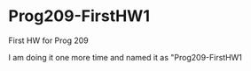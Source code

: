 # Prog209-FirstHW1
First HW for Prog 209

I am doing it one more time and named it as "Prog209-FirstHW1
